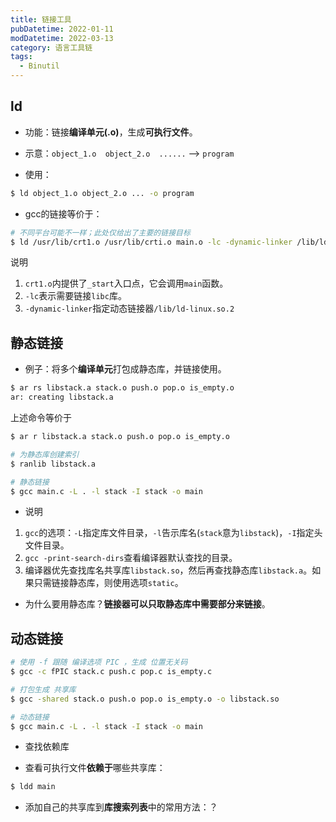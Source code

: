 ```yaml
---
title: 链接工具
pubDatetime: 2022-01-11
modDatetime: 2022-03-13
category: 语言工具链
tags:
  - Binutil
---
```


## ld

- 功能：链接**编译单元(.o)**，生成**可执行文件**。

- 示意：`object_1.o  object_2.o  ......` --> `program`

- 使用：

```bash
$ ld object_1.o object_2.o ... -o program
```

- gcc的链接等价于：

```bash
# 不同平台可能不一样；此处仅给出了主要的链接目标
$ ld /usr/lib/crt1.o /usr/lib/crti.o main.o -lc -dynamic-linker /lib/ld-linux.so.2
```

说明

1. `crt1.o`内提供了`_start`入口点，它会调用`main`函数。
2. `-lc`表示需要链接`libc`库。
3. `-dynamic-linker`指定动态链接器`/lib/ld-linux.so.2`

## 静态链接

- 例子：将多个**编译单元**打包成静态库，并链接使用。

```bash
$ ar rs libstack.a stack.o push.o pop.o is_empty.o
ar: creating libstack.a

```

上述命令等价于

```bash
$ ar r libstack.a stack.o push.o pop.o is_empty.o

# 为静态库创建索引
$ ranlib libstack.a

# 静态链接
$ gcc main.c -L . -l stack -I stack -o main
```

- 说明

1. `gcc`的选项：`-L`指定库文件目录，`-l`告示库名(`stack`意为`libstack`)，`-I`指定头文件目录。
2. `gcc -print-search-dirs`查看编译器默认查找的目录。
3. 编译器优先查找库名共享库`libstack.so`，然后再查找静态库`libstack.a`。如果只需链接静态库，则使用选项`static`。

- 为什么要用静态库？**链接器可以只取静态库中需要部分来链接**。

## 动态链接

```bash
# 使用 -f 跟随 编译选项 PIC ，生成 位置无关码
$ gcc -c fPIC stack.c push.c pop.c is_empty.c

# 打包生成 共享库
$ gcc -shared stack.o push.o pop.o is_empty.o -o libstack.so

# 动态链接
$ gcc main.c -L . -l stack -I stack -o main
```

- 查找依赖库

- 查看可执行文件**依赖于**哪些共享库：

```bash
$ ldd main
```

- 添加自己的共享库到**库搜索列表**中的常用方法：？
